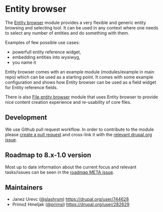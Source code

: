 # Entity browser

The [Entity browser](https://drupal.org/project/entity_browser) module provides a very flexible and generic entity browsing and selecting tool. It can be used in any context where one needs to select any number of entities and do something with them.

Examples of few possible use cases:
- powerfull entity reference widget,
- embedding entities into wysiwyg,
- you name it

Entity browser comes with an example module (modules/example in main repo) which can be used as a starting point. It comes with some example configuration and shows how Entity browser can be used as a field widget for Entity reference fields.

There is also [File entity browser](https://drupal.org/project/file_browser) module that uses Entity browser to provide nice content creation experience and re-usability of core files.

## Development 

We use Github pull request workflow. In order to contribute to the module please [create a pull request](https://github.com/drupal-media/entity_browser/compare) and cross-link it with the [relevant drupal.org issue](https://www.drupal.org/project/issues/entity_browser).

## Roadmap to 8.x-1.0 version

Most up to date information about the current focus and relevant tasks/issues can be seen in the [roadmap META issue](https://www.drupal.org/node/2576683).

## Maintainers
- Janez Urevc ([@slashrsm](https://github.com/slashrsm)) https://drupal.org/user/744628
- Primož Hmeljak ([@primsi](https://github.com/primsi)) https://drupal.org/user/282629
